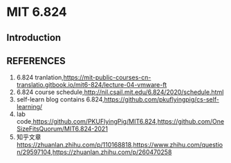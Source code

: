 # MIT 6.824

## Introduction

## REFERENCES

1. 6.824 tranlation,<https://mit-public-courses-cn-translatio.gitbook.io/mit6-824/lecture-04-vmware-ft>
2. 6.824 course schedule,<http://nil.csail.mit.edu/6.824/2020/schedule.html>
3. self-learn blog contains 6.824,<https://github.com/pkuflyingpig/cs-self-learning/>
4. lab code,<https://github.com/PKUFlyingPig/MIT6.824>,<https://github.com/OneSizeFitsQuorum/MIT6.824-2021>
5. 知乎文章 <https://zhuanlan.zhihu.com/p/110168818>,<https://www.zhihu.com/question/29597104>,<https://zhuanlan.zhihu.com/p/260470258>
